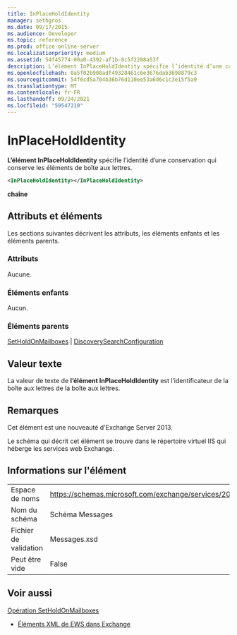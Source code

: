```yaml
---
title: InPlaceHoldIdentity
manager: sethgros
ms.date: 09/17/2015
ms.audience: Developer
ms.topic: reference
ms.prod: office-online-server
ms.localizationpriority: medium
ms.assetid: 54f45774-00a0-4392-af1b-8c5f2208a53f
description: L’élément InPlaceHoldIdentity spécifie l’identité d’une conservation qui conserve les éléments de boîte aux lettres.
ms.openlocfilehash: 0a5f02b908adf49328461c6e3676dab3698879c3
ms.sourcegitcommit: 54f6cd5a704b36b76d110ee53a6d6c1c3e15f5a9
ms.translationtype: MT
ms.contentlocale: fr-FR
ms.lasthandoff: 09/24/2021
ms.locfileid: "59547210"
---
```

# <a name="inplaceholdidentity"></a>InPlaceHoldIdentity

**L’élément InPlaceHoldIdentity** spécifie l’identité d’une conservation qui conserve les éléments de boîte aux lettres. 
  
```XML
<InPlaceHoldIdentity></InPlaceHoldIdentity>
```

 **chaîne**
## <a name="attributes-and-elements"></a>Attributs et éléments

Les sections suivantes décrivent les attributs, les éléments enfants et les éléments parents.
  
### <a name="attributes"></a>Attributs

Aucune.
  
### <a name="child-elements"></a>Éléments enfants

Aucun.
  
### <a name="parent-elements"></a>Éléments parents

[SetHoldOnMailboxes](setholdonmailboxes.md)  |  [DiscoverySearchConfiguration](discoverysearchconfiguration.md)
  
## <a name="text-value"></a>Valeur texte

La valeur de texte de **l’élément InPlaceHoldIdentity** est l’identificateur de la boîte aux lettres de la boîte aux lettres. 
  
## <a name="remarks"></a>Remarques

Cet élément est une nouveauté d'Exchange Server 2013.
  
Le schéma qui décrit cet élément se trouve dans le répertoire virtuel IIS qui héberge les services web Exchange.
  
## <a name="element-information"></a>Informations sur l'élément

|||
|:-----|:-----|
|Espace de noms  <br/> |https://schemas.microsoft.com/exchange/services/2006/messages  <br/> |
|Nom du schéma  <br/> |Schéma Messages  <br/> |
|Fichier de validation  <br/> |Messages.xsd  <br/> |
|Peut être vide  <br/> |False  <br/> |
   
## <a name="see-also"></a>Voir aussi



[Opération SetHoldOnMailboxes](setholdonmailboxes-operation.md)


- [Éléments XML de EWS dans Exchange](ews-xml-elements-in-exchange.md)


